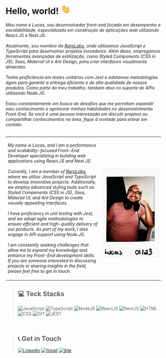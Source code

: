 <h1>
Hello, world! <img src="https://raw.githubusercontent.com/ABSphreak/ABSphreak/master/gifs/Hi.gif" height="32px" width="32px">
</h1>

<table>
  <tbody>
    <tr>
        <i>
        Meu nome é Lucas, sou desenvolvedor front-end focado em desempenho e escalabilidade, especializado em construção de aplicações web utilizando React.JS e Next.JS.<br><br>
          Atualmente, sou membro da <a href="https://rarolabs.com.br/">RaroLabs</a>, onde utilizamos JavaScript e TypeScript para desenvolver projetos inovadores. Além disso, empregamos ferramentas avançadas de estilização, como Styled Components (CSS in JS), Sass, Material UI e Ant Design, para criar interfaces visualmente atraentes. <br><br>
        Tenho proficiência em testes unitários com Jest e adotamos metodologias ágeis para garantir a entrega eficiente e de alta qualidade de nossos produtos. Como parte do meu trabalho, também atuo no suporte de APIs utilizando Node.JS.<br><br>
        Estou constantemente em busca de desafios que me permitam expandir meu conhecimento e aprimorar minhas habilidades no desenvolvimento Front-End. Se você é uma pessoa interessada em discutir projetos ou compartilhar conhecimentos na área, fique à vontade para entrar em contato.<br><br>
        </i>
    </tr>
    <tr>
    <td>
        <i>
        <br>
          My name is Lucas, and I am a performance and scalability-focused Front-End Developer specializing in building web applications using React.JS and Next.JS.<br><br>
          Currently, I am a member of <a href="https://rarolabs.com.br/">RaroLabs</a>, where we utilize JavaScript and TypeScript to develop innovative projects. Additionally, we employ advanced styling tools such as Styled Components (CSS in JS), Sass, Material UI, and Ant Design to create visually appealing interfaces.<br><br>
          I have proficiency in unit testing with Jest, and we adopt agile methodologies to ensure efficient and high-quality delivery of our products. As part of my work, I also engage in API support using Node.JS.<br><br>
          I am constantly seeking challenges that allow me to expand my knowledge and enhance my Front-End development skills. If you are someone interested in discussing projects or sharing insights in the field, please feel free to get in touch.<br><br>
        </i>
      </td>
      <td width="183">
        <br><br>
        <img src="./public/photo.jpg" alt="A photo of a smiling man in a pink shirt sitting in his office" width="183" height="288">
      </td>
    </tr>
  </tbody>
</table>

>## 💻 Teck Stacks
>
> ![JavaScript](https://img.shields.io/badge/JavaScript-323330?style=for-the-badge&logo=javascript&logoColor=F7DF1E) ![TypeScript](https://img.shields.io/badge/TypeScript-007ACC?style=for-the-badge&logo=typescript&logoColor=white) ![NodeJS](https://img.shields.io/badge/Node.js-339933?style=for-the-badge&logo=nodedotjs&logoColor=white) ![ReactJS](https://img.shields.io/badge/React-20232A?style=for-the-badge&logo=react&logoColor=61DAFB) ![NextJS](https://img.shields.io/badge/next.js-000000?style=for-the-badge&logo=nextdotjs&logoColor=white) ![HTML](https://img.shields.io/badge/HTML5-E34F26?style=for-the-badge&logo=html5&logoColor=white) ![CSS](https://img.shields.io/badge/CSS3-1572B6?style=for-the-badge&logo=css3&logoColor=white) ![GIT](https://img.shields.io/badge/GIT-E44C30?style=for-the-badge&logo=git&logoColor=white) ![JEST](https://img.shields.io/badge/Jest-C21325?style=for-the-badge&logo=jest&logoColor=white)

<br>

>## 📞 Get in Touch
>
>[![LinkedIn](https://img.shields.io/badge/LinkedIn-0077B5?style=for-the-badge&logo=linkedin&logoColor=white)](https://www.linkedin.com/in/lucastamirfaria/) [![Gmail](https://img.shields.io/badge/Gmail-D14836?style=for-the-badge&logo=gmail&logoColor=white)](mailto:lucastamir@gmail.com) [![Site](https://img.shields.io/badge/website-000000?style=for-the-badge&logo=About.me&logoColor=white)](https://tamirfaria.vercel.app/)

